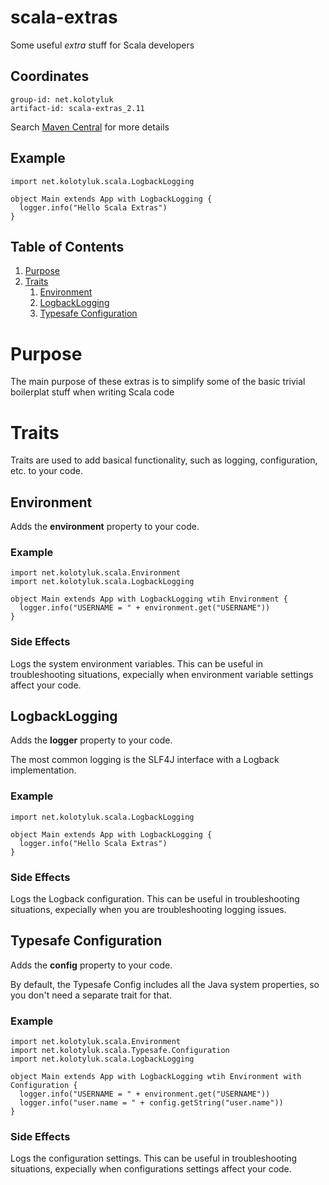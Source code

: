 # scala-extras

Some useful *extra* stuff for Scala developers

## Coordinates

    group-id: net.kolotyluk
    artifact-id: scala-extras_2.11

Search [Maven Central](https://search.maven.org/#search) for more details

## Example

    import net.kolotyluk.scala.LogbackLogging
    
    object Main extends App with LogbackLogging {
      logger.info("Hello Scala Extras")
    }

## Table of Contents  
1. [Purpose](#purpose)  
1. [Traits](#traits)
    1. [Environment](#environment)
    1. [LogbackLogging](#logback-logging)
    1. [Typesafe Configuration](#typesafe-configuration)

# <a name="purpose"/>Purpose

The main purpose of these extras is to simplify some of the basic trivial boilerplat stuff when
writing Scala code

# <a name="traits"/>Traits

Traits are used to add basical functionality, such as logging, configuration, etc. to your code.

## <a name="environment"/>Environment

Adds the **environment** property to your code.

### Example

    import net.kolotyluk.scala.Environment
    import net.kolotyluk.scala.LogbackLogging
    
    object Main extends App with LogbackLogging wtih Environment {
      logger.info("USERNAME = " + environment.get("USERNAME"))
    }

### Side Effects

Logs the system environment variables. This can be useful in troubleshooting situations, expecially when
environment variable settings affect your code.

## <a name="logback-logging"/>LogbackLogging

Adds the **logger** property to your code.

The most common logging is the SLF4J interface with a Logback implementation.

### Example

    import net.kolotyluk.scala.LogbackLogging
    
    object Main extends App with LogbackLogging {
      logger.info("Hello Scala Extras")
    }

### Side Effects

Logs the Logback configuration. This can be useful in troubleshooting situations, expecially when
you are troubleshooting logging issues.

## <a name="typesafe-configuration"/>Typesafe Configuration

Adds the **config** property to your code.

By default, the Typesafe Config includes all the Java system properties, so you don't need a separate
trait for that.

### Example

    import net.kolotyluk.scala.Environment
    import net.kolotyluk.scala.Typesafe.Configuration
    import net.kolotyluk.scala.LogbackLogging
    
    object Main extends App with LogbackLogging wtih Environment with Configuration {
      logger.info("USERNAME = " + environment.get("USERNAME"))
      logger.info("user.name = " + config.getString("user.name"))
    }

### Side Effects

Logs the configuration settings. This can be useful in troubleshooting situations, expecially when
configurations settings affect your code.
